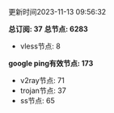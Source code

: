 更新时间2023-11-13 09:56:32

**总订阅: 37**
**总节点: 6283**
- vless节点: 8

**google ping有效节点: 173**
- v2ray节点: 71
- trojan节点: 37
- ss节点: 65
